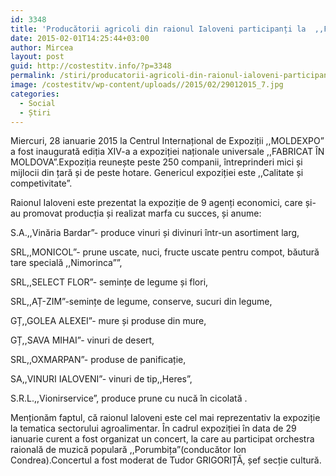```yaml
---
id: 3348
title: 'Producătorii agricoli din raionul Ialoveni participanți la  ,,FABRICAT ÎN MOLDOVA”'
date: 2015-02-01T14:25:44+03:00
author: Mircea
layout: post
guid: http://costestitv.info/?p=3348
permalink: /stiri/producatorii-agricoli-din-raionul-ialoveni-participanti-la-fabricat-in-moldova/
image: /costestitv/wp-content/uploads//2015/02/29012015_7.jpg
categories:
  - Social
  - Știri
---
```

Miercuri, 28 ianuarie 2015 la Centrul Internațional de Expoziții ,,MOLDEXPO&#8221; a fost inaugurată ediția XIV-a a expoziției naționale universale ,,FABRICAT ÎN MOLDOVA&#8221;.Expoziția reunește peste 250 companii, întreprinderi mici și mijlocii din țară și de peste hotare. Genericul expoziției este ,,Calitate și competivitate&#8221;.<!--more-->

Raionul Ialoveni este prezentat la expoziție de 9 agenți economici, care și-au promovat producția și realizat marfa cu succes, și anume:

S.A.,,Vinăria Bardar&#8221;- produce vinuri și divinuri într-un asortiment larg,

SRL,,MONICOL&#8221;- prune uscate, nuci, fructe uscate pentru compot, băutură tare specială ,,Nimorinca&#8221;&#8221;,

SRL,,SELECT FLOR&#8221;- semințe de legume și flori,

SRL,,AȚ-ZIM&#8221;-semințe de legume, conserve, sucuri din legume,

GȚ,,GOLEA ALEXEI&#8221;- mure și produse din mure,

GȚ,,SAVA MIHAI&#8221;- vinuri de desert,

SRL,,OXMARPAN&#8221;- produse de panificație,

SA,,VINURI IALOVENI&#8221;- vinuri de tip,,Heres&#8221;,

S.R.L.,,Vionirservice&#8221;, produce prune cu nucă în cicolată .

Menționăm faptul, că raionul Ialoveni este cel mai reprezentativ la expoziție la tematica sectorului agroalimentar. În cadrul expoziției în data de 29 ianuarie curent a fost organizat un concert, la care au participat orchestra raională de muzică populară ,,Porumbița&#8221;(conducător Ion Condrea).Concertul a fost moderat de Tudor GRIGORIȚĂ, șef secție cultură.